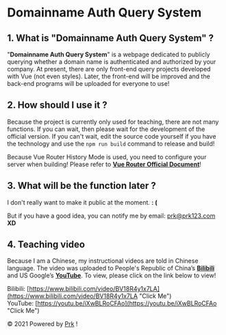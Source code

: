 # Domainname Auth Query System

## 1. What is "Domainname Auth Query System" ?

"**Domainname Auth Query System**" is a webpage dedicated to publicly querying whether a domain name is authenticated and authorized by your company. At present, there are only front-end query projects developed with Vue (not even styles). Later, the front-end will be improved and the back-end programs will be uploaded for everyone to use!

## 2. How should I use it ?

Because the project is currently only used for teaching, there are not many functions. If you can wait, then please wait for the development of the official version. If you can't wait, edit the source code yourself if you have the technology and use the `npm run build` command to release and build!

Because Vue Router History Mode is used, you need to configure your server when building! Please refer to **[Vue Router Official Document](https://router.vuejs.org/guide/essentials/history-mode.html#example-server-configurations "Click Me")**!

## 3. What will be the function later ?

I don't really want to make it public at the moment. **: (**

But if you have a good idea, you can notify me by email: [prk@prk123.com](mailto:prk@prk123.com "Click Me Send E-Mail") **XD**

## 4. Teaching video

Because I am a Chinese, my instructional videos are told in Chinese language. The video was uploaded to People's Republic of China’s **[Bilibili](https://www.bilibili.com/ "bilibili")** and US Google’s **[YouTube](https://www.youtube.com/ "YouTube")**. To view, please click on the link below to view!

Bilibili: [https://www.bilibili.com/video/BV18R4y1x7LA](https://www.bilibili.com/video/BV18R4y1x7LA "Click Me")  
YouTube: [https://youtu.be/iXwBLRoCFAo](https://youtu.be/iXwBLRoCFAo "Click Me")

&copy;&nbsp;2021&nbsp;Powered&nbsp;by&nbsp;[Prk](https://www.cprk.cc "Prk")&nbsp;!
